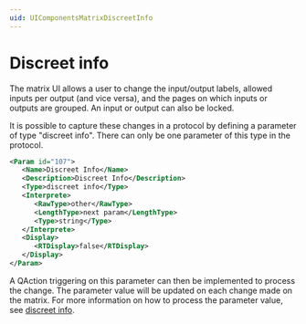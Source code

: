 ```yaml
---
uid: UIComponentsMatrixDiscreetInfo
---
```


# Discreet info

The matrix UI allows a user to change the input/output labels, allowed inputs per output (and vice versa), and the pages on which inputs or outputs are grouped. An input or output can also be locked.

It is possible to capture these changes in a protocol by defining a parameter of type "discreet info". There can only be one parameter of this type in the protocol.

```xml
<Param id="107">
   <Name>Discreet Info</Name>
   <Description>Discreet Info</Description>
   <Type>discreet info</Type>
   <Interprete>
      <RawType>other</RawType>
      <LengthType>next param</LengthType>
      <Type>string</Type>
   </Interprete>
   <Display>
      <RTDisplay>false</RTDisplay>
   </Display>
</Param>
```

A QAction triggering on this parameter can then be implemented to process the change. The parameter value will be updated on each change made on the matrix. For more information on how to process the parameter value, see [discreet info](xref:Protocol.Params.Param.Type#discreet-info).
